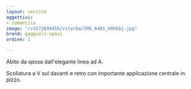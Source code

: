```yaml
---
layout: vestito
aggettivi:
- romantico
image: "/v1572699455/viterbo/IMG_6481_h0hbbj.jpg"
brand: gaggioli-sposi
ordine: 1

---
```

Abito da sposa dall'elegante linea ad A.

Scollatura a V sul davanti e retro con importante applicazione centrale  in pizzo.